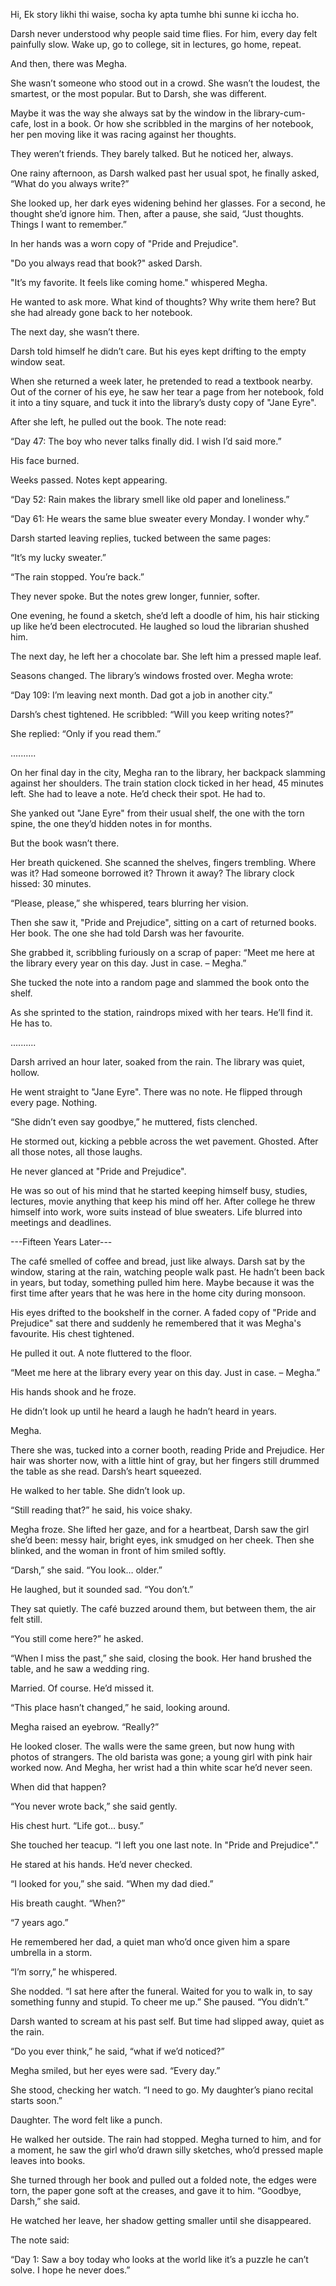 Hi,
Ek story likhi thi waise, socha ky apta tumhe bhi sunne ki iccha ho.

Darsh never understood why people said time flies. For him, every day felt painfully slow. Wake up, go to college, sit in lectures, go home, repeat.

And then, there was Megha.

She wasn’t someone who stood out in a crowd. She wasn’t the loudest, the smartest, or the most popular. But to Darsh, she was different.

Maybe it was the way she always sat by the window in the library-cum-cafe, lost in a book. Or how she scribbled in the margins of her notebook, her pen moving like it was racing against her thoughts.

They weren’t friends. They barely talked. But he noticed her, always.

One rainy afternoon, as Darsh walked past her usual spot, he finally asked, “What do you always write?”

She looked up, her dark eyes widening behind her glasses. For a second, he thought she’d ignore him. Then, after a pause, she said, “Just thoughts. Things I want to remember.”

In her hands was a worn copy of "Pride and Prejudice".

"Do you always read that book?" asked Darsh.

"It’s my favorite. It feels like coming home." whispered Megha.

He wanted to ask more. What kind of thoughts? Why write them here? But she had already gone back to her notebook.

The next day, she wasn’t there.

Darsh told himself he didn’t care. But his eyes kept drifting to the empty window seat.

When she returned a week later, he pretended to read a textbook nearby. Out of the corner of his eye, he saw her tear a page from her notebook, fold it into a tiny square, and tuck it into the library’s dusty copy of "Jane Eyre".

After she left, he pulled out the book. The note read:

“Day 47: The boy who never talks finally did. I wish I’d said more.”

His face burned.

Weeks passed. Notes kept appearing.

“Day 52: Rain makes the library smell like old paper and loneliness.”

“Day 61: He wears the same blue sweater every Monday. I wonder why.”

Darsh started leaving replies, tucked between the same pages:

“It’s my lucky sweater.”

“The rain stopped. You’re back.”

They never spoke. But the notes grew longer, funnier, softer.

One evening, he found a sketch, she’d left a doodle of him, his hair sticking up like he’d been electrocuted. He laughed so loud the librarian shushed him.

The next day, he left her a chocolate bar. She left him a pressed maple leaf.

Seasons changed. The library’s windows frosted over. Megha wrote:

“Day 109: I’m leaving next month. Dad got a job in another city.”

Darsh’s chest tightened. He scribbled: “Will you keep writing notes?”

She replied: “Only if you read them.”

..........

On her final day in the city, Megha ran to the library, her backpack slamming against her shoulders. The train station clock ticked in her head, 45 minutes left. She had to leave a note. He’d check their spot. He had to.

She yanked out "Jane Eyre" from their usual shelf, the one with the torn spine, the one they’d hidden notes in for months.

But the book wasn’t there.

Her breath quickened. She scanned the shelves, fingers trembling. Where was it? Had someone borrowed it? Thrown it away? The library clock hissed: 30 minutes.

“Please, please,” she whispered, tears blurring her vision.

Then she saw it, "Pride and Prejudice", sitting on a cart of returned books. Her book. The one she had told Darsh was her favourite.

She grabbed it, scribbling furiously on a scrap of paper:
“Meet me here at the library every year on this day. Just in case. – Megha.”

She tucked the note into a random page and slammed the book onto the shelf.

As she sprinted to the station, raindrops mixed with her tears. He’ll find it. He has to.

..........

Darsh arrived an hour later, soaked from the rain. The library was quiet, hollow.

He went straight to "Jane Eyre". There was no note. He flipped through every page. Nothing.

“She didn’t even say goodbye,” he muttered, fists clenched.

He stormed out, kicking a pebble across the wet pavement. Ghosted. After all those notes, all those laughs.

He never glanced at "Pride and Prejudice".

He was so out of his mind that he started keeping himself busy, studies, lectures, movie anything that keep his mind off her. After college he threw himself into work, wore suits instead of blue sweaters. Life blurred into meetings and deadlines.



---Fifteen Years Later---

The café smelled of coffee and bread, just like always. Darsh sat by the window, staring at the rain, watching people walk past. He hadn’t been back in years, but today, something pulled him here. Maybe because it was the first time after years that he was here in the home city during monsoon.

His eyes drifted to the bookshelf in the corner. A faded copy of "Pride and Prejudice" sat there and suddenly he remembered that it was Megha's favourite. His chest tightened.

He pulled it out. A note fluttered to the floor.

“Meet me here at the library every year on this day. Just in case. – Megha.”

His hands shook and he froze.

He didn’t look up until he heard a laugh he hadn’t heard in years.

Megha.

There she was, tucked into a corner booth, reading Pride and Prejudice. Her hair was shorter now, with a little hint of gray, but her fingers still drummed the table as she read. Darsh’s heart squeezed.

He walked to her table. She didn’t look up.

“Still reading that?” he said, his voice shaky.

Megha froze. She lifted her gaze, and for a heartbeat, Darsh saw the girl she’d been: messy hair, bright eyes, ink smudged on her cheek. Then she blinked, and the woman in front of him smiled softly.

“Darsh,” she said. “You look… older.”

He laughed, but it sounded sad. “You don’t.”

They sat quietly. The café buzzed around them, but between them, the air felt still.

“You still come here?” he asked.

“When I miss the past,” she said, closing the book. Her hand brushed the table, and he saw a wedding ring.

Married. Of course. He’d missed it.

“This place hasn’t changed,” he said, looking around.

Megha raised an eyebrow. “Really?”

He looked closer. The walls were the same green, but now hung with photos of strangers. The old barista was gone; a young girl with pink hair worked now. And Megha, her wrist had a thin white scar he’d never seen.

When did that happen?

“You never wrote back,” she said gently.

His chest hurt. “Life got… busy.”

She touched her teacup. “I left you one last note. In "Pride and Prejudice".”

He stared at his hands. He’d never checked.

“I looked for you,” she said. “When my dad died.”

His breath caught. “When?”

“7 years ago.”

He remembered her dad, a quiet man who’d once given him a spare umbrella in a storm.

“I’m sorry,” he whispered.

She nodded. “I sat here after the funeral. Waited for you to walk in, to say something funny and stupid. To cheer me up.” She paused. “You didn’t.”

Darsh wanted to scream at his past self. But time had slipped away, quiet as the rain.

“Do you ever think,” he said, “what if we’d noticed?”

Megha smiled, but her eyes were sad. “Every day.”

She stood, checking her watch. “I need to go. My daughter’s piano recital starts soon.”

Daughter. The word felt like a punch.

He walked her outside. The rain had stopped. Megha turned to him, and for a moment, he saw the girl who’d drawn silly sketches, who’d pressed maple leaves into books.

She turned through her book and pulled out a folded note, the edges were torn, the paper gone soft at the creases, and gave it to him. “Goodbye, Darsh,” she said.

He watched her leave, her shadow getting smaller until she disappeared.

The note said:

“Day 1: Saw a boy today who looks at the world like it’s a puzzle he can’t solve. I hope he never does.”
